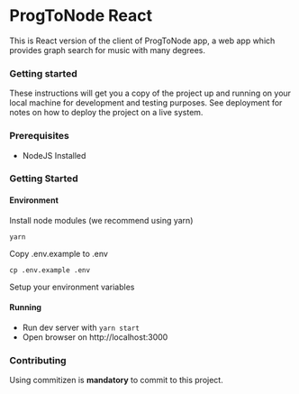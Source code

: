 ProgToNode React
================

This is React version of the client of ProgToNode app, a web app which provides graph search for music with many degrees.

### Getting started

These instructions will get you a copy of the project up and running on your local machine for development and testing purposes. See deployment for notes on how to deploy the project on a live system.

### Prerequisites

+ NodeJS Installed

### Getting Started

#### Environment

Install node modules (we recommend using yarn)

    yarn

Copy .env.example to .env

    cp .env.example .env

Setup your environment variables

#### Running

+ Run dev server with ```yarn start```
+ Open browser on http://localhost:3000


### Contributing

Using commitizen is **mandatory** to commit to this project.